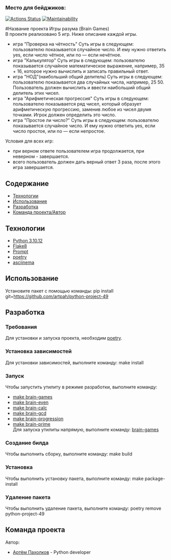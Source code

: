 ### Место для бейджиков:
[![Actions Status](https://github.com/artpah/python-project-49/actions/workflows/hexlet-check.yml/badge.svg)](https://github.com/artpah/python-project-49/actions)
[![Maintainability](https://api.codeclimate.com/v1/badges/a99a88d28ad37a79dbf6/maintainability)](https://codeclimate.com/github/codeclimate/codeclimate/maintainability)

#Название проекта
Игры разума (Brain Games)  
В проекте реализовано 5 игр. Ниже описание каждой игры.
- игра "Проверка на чётность"
Суть игры в следующем: пользователю показывается случайное число. И ему нужно ответить yes, если число чётное, или no — если нечётное.
- игра "Калькулятор"
Суть игры в следующем: пользователю показывается случайное математическое выражение, например, 35 + 16, которое нужно вычислить и записать правильный ответ.
- игра "НОД"(наибольший общий делитель)
Суть игры в следующем: пользователю показывается два случайных числа, например, 25 50. Пользователь должен вычислить и ввести наибольший общий делитель этих чисел.
- игра "Арифметическая прогрессия"
Суть игры в следующем: пользователю показывается ряд чисел, который образует арифметическую прогрессию, заменив любое из чисел двумя точками. Игрок должен определить это число.
- игра "Простое ли число?"
Суть игры в следующем: пользователю показывается случайное число. И ему нужно ответить yes, если число простое, или no — если непростое.  

 Условия для всех игр:
- при верном ответе пользователем игра продолжается, при неверном - завершается.
- всего пользователь должен дать верный ответ 3 раза, после этого игра завершается.

## Содержание
- [Технологии](#технологии)
- [Использование](#использование)
- [Разработка](#разработка)
- [Команда проекта/Автор](#команда-проекта)

## Технологии
- [Python 3.10.12](https://www.python.org/)
- [Flake8](https://pypi.org/project/flake8/)
- [Prompt](https://pypi.org/project/prompt/)
- [poetry](https://python-poetry.org/)
- [asciinema](https://acciinema.org/)

## Использование
Установите пакет с помощью команды:
pip install git+https://github.com/artpah/python-project-49

## Разработка

### Требования
Для установки и запуска проекта, необходим [poetry](https://python-poetry.org/).

### Установка зависимостей
Для установки зависимостей, выполните команду:
make install

### Запуск
Чтобы запустить утилиту в режиме разработки, выполните команду:
- [make brain-games](https://asciinema.org/a/466YtC9O1qldbScDNMb4PJsND/)
- [make brain-even](https://asciinema.org/a/SPsLRUeDvJU0nx0Uq9znoKOFF/)
- [make brain-calc](https://asciinema.org/a/tsSIGmyg1TR5MFBaFgdJrkaOB/)
- [make brain-gcd](https://asciinema.org/a/RDnAAIvX72n0f7BOiefhgvq63/)
- [make brain-progression](https://asciinema.org/a/NV7nfpBUqX23s68yNz7mimOuj/)
- [make brain-prime](https://asciinema.org/a/KEF9CbYvXfegkAF0fPLIq7yUp/)  
Для запуска утилиты напрямую, выполните команду:
[brain-games](https://asciinema.org/a/NarXhpSPKO5Wrt2ZIEzSzbCL9/)

### Создание билда
Чтобы выполнить сборку, выполните команду:
make build

### Установка
Чтобы выполнить установку пакета, выполните команду:
make package-install

### Удаление пакета
Чтобы выполнить удаление пакета, выполните команду:
poetry remove python-project-49

## Команда проекта
Автор:

- [Артём Пахолков](https://github.com/artpah) -
Python developer

